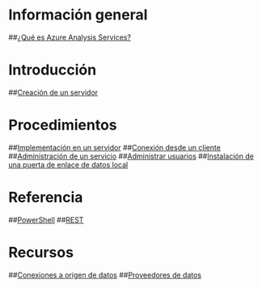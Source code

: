 # Información general
##[¿Qué es Azure Analysis Services?](analysis-services-overview.md)
# Introducción
##[Creación de un servidor](analysis-services-create-server.md)

# Procedimientos 
##[Implementación en un servidor](analysis-services-deploy.md)
##[Conexión desde un cliente](analysis-services-connect.md)
##[Administración de un servicio](analysis-services-manage.md)
##[Administrar usuarios](analysis-services-manage-users.md)
##[Instalación de una puerta de enlace de datos local](analysis-services-gateway.md)

# Referencia
##[PowerShell](analysis-services-powershell.md)
##[REST](/rest/api/analysisservices)

# Recursos
##[Conexiones a origen de datos](analysis-services-datasource.md)
##[Proveedores de datos](analysis-services-data-providers.md) 


<!--HONumber=Feb17_HO3-->


